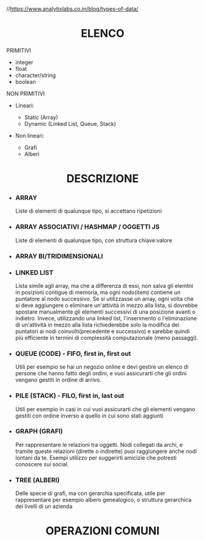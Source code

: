 //https://www.analytixlabs.co.in/blog/types-of-data/  



# <center>ELENCO</center>

PRIMITIVI
- integer
- float
- character/string
- boolean  

NON PRIMITIVI
- Lineari:  
  - Static (Array)
  - Dynamic (Linked List, Queue, Stack)

- Non lineari:
  - Grafi
  - Alberi

# <center>DESCRIZIONE</center>


- ### ARRAY  
  Liste di elementi di qualunque tipo, si accettano ripetizioni  


- ### ARRAY ASSOCIATIVI / HASHMAP / OGGETTI JS
  Liste di elementi di qualunque tipo, con struttura chiave:valore  


- ### ARRAY BI/TRIDIMENSIONALI  


- ### LINKED LIST  
  Lista simile agli array, ma che a differenza di essi, non salva gli elemtni in posizioni contigue di memoria, ma ogni nodo(item) contiene un puntatore al nodo successivo.
  Se si utilizzasse un array, ogni volta che si deve aggiungere o eliminare un'attività in mezzo alla lista, si dovrebbe spostare manualmente gli elementi successivi di una posizione avanti o indietro. 
  Invece, utilizzando una linked list, l'inserimento o l'eliminazione di un'attività in mezzo alla lista richiederebbe solo la modifica dei puntatori ai nodi coinvolti(precedente e successivo) e sarebbe quindi più efficiente in termini di complessità computazionale (meno passaggi).


- ### QUEUE (CODE) - FIFO, first in, first out  
  Utili per esempio se hai un negozio online e devi gestire un elenco di persone che hanno fatto degli ordini, e vuoi assicurarti che gli ordini vengano gestiti in ordine di arrivo.


- ### PILE (STACK) - FILO, first in, last out  
  Utili per esempio in casi in cui vuoi assicurarti che gli elementi vengano gestiti con ordine inverso a quello in cui sono stati aggiunti


- ### GRAPH (GRAFI)  
  Per rappresentare le relazioni tra oggetti. Nodi collegati da archi, e tramite queste relazioni (dirette o indirette) puoi raggiungere anche nodi lontani da te. Esempi utilizzo per suggerirti amicizie che potresti conoscere sui social.


- ### TREE (ALBERI)
  Delle specie di grafi, ma con gerarchia specificata, utile per rappresentare per esempio albero genealogico, o struttura gerarchica dei livelli di un azienda




# <center>OPERAZIONI COMUNI</center>

